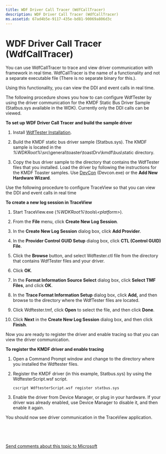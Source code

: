 ```yaml
---
title: WDF Driver Call Tracer (WdfCallTracer)
description: WDF Driver Call Tracer (WdfCallTracer)
ms.assetid: 67ad4b5e-9117-435e-bd81-90069a806d3c
---
```


# WDF Driver Call Tracer (WdfCallTracer)


You can use WdfCallTracer to trace and view driver communication with framework in real time. WdfCallTracer is the name of a functionality and not a separate executable file (There is no separate binary for this.).

Using this functionality, you can view the DDI and event calls in real time.

The following procedure shows you how to can configure WdfTester by using the driver communication for the KMDF Static Bus Driver Sample (Statbus.sys available in the WDK). Currently only the DDI calls can be viewed.

**To set up WDF Driver Call Tracer and build the sample driver**

1.  Install [WdfTester Installation](wdftester-installation.md).

2.  Build the KMDF static bus driver sample (Statbus.sys). The KMDF sample is located in the *%WDKRoot%*\\src\\general\\toaster\\toastDrv\\kmdf\\bus\\static directory.

3.  Copy the bus driver sample to the directory that contains the WdfTester files that you installed. Load the driver by following the instructions for the KMDF Toaster samples. Use [DevCon](devcon.md) (Devcon.exe) or the **Add New Hardware Wizard**.

Use the following procedure to configure TraceView so that you can view the DDI and event calls in real time

**To create a new log session in TraceView**

1.  Start TraceView.exe (*%WDKRoot%*\\tools\\*&lt;platform&gt;*).

2.  From the **File** menu, click **Create New Log Session**.

3.  In the **Create New Log Session** dialog box, click **Add Provider**.

4.  In the **Provider Control GUID Setup** dialog box, click **CTL (Control GUID) File**.

5.  Click the **Browse** button, and select Wdftester.ctl file from the directory that contains WdfTester files and your driver.

6.  Click **OK**.

7.  In the **Format Information Source Select** dialog box, click **Select TMF Files**, and click **OK**.

8.  In the **Trace Format Information Setup** dialog box, click **Add,** and then browse to the directory where the WdfTester files are located.

9.  Click Wdftester.tmf, click **Open** to select the file, and then click **Done**.

10. Click **Next** in the **Create New Log Session** dialog box, and then click **Finish**.

Now you are ready to register the driver and enable tracing so that you can view the driver communication.

**To register the KMDF driver and enable tracing**

1.  Open a Command Prompt window and change to the directory where you installed the Wdftester files.

2.  Register the KMDF driver (in this example, Statbus.sys) by using the WdftesterScript.wsf script.
    ```
    cscript WdftesterScript.wsf register statbus.sys
    ```

3.  Enable the driver from Device Manager, or plug in your hardware. If your driver was already enabled, use Device Manager to disable it, and then enable it again.

You should now see driver communication in the TraceView application.

 

 

[Send comments about this topic to Microsoft](mailto:wsddocfb@microsoft.com?subject=Documentation%20feedback%20[devtest\devtest]:%20WDF%20Driver%20Call%20Tracer%20%28WdfCallTracer%29%20%20RELEASE:%20%2811/17/2016%29&body=%0A%0APRIVACY%20STATEMENT%0A%0AWe%20use%20your%20feedback%20to%20improve%20the%20documentation.%20We%20don't%20use%20your%20email%20address%20for%20any%20other%20purpose,%20and%20we'll%20remove%20your%20email%20address%20from%20our%20system%20after%20the%20issue%20that%20you're%20reporting%20is%20fixed.%20While%20we're%20working%20to%20fix%20this%20issue,%20we%20might%20send%20you%20an%20email%20message%20to%20ask%20for%20more%20info.%20Later,%20we%20might%20also%20send%20you%20an%20email%20message%20to%20let%20you%20know%20that%20we've%20addressed%20your%20feedback.%0A%0AFor%20more%20info%20about%20Microsoft's%20privacy%20policy,%20see%20http://privacy.microsoft.com/default.aspx. "Send comments about this topic to Microsoft")




